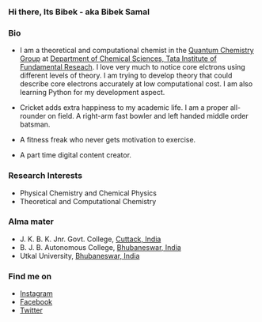 ### Hi there, Its Bibek - aka Bibek Samal

### Bio
- I am a theoretical and computational chemist in the [Quantum Chemistry Group](https://vkvoora.github.io/#overview) at [Department of Chemical Sciences, Tata Institute of Fundamental Reseach](https://www.tifr.res.in/~dcs/). I love very much to notice core elctrons using different levels of theory. I am trying to develop theory that could describe core electrons accurately at low computational cost. I am also learning Python for my development aspect. 
        
 - Cricket adds extra happiness to my academic life. I am a proper all-rounder on field. A right-arm fast bowler and left handed middle order batsman. 
 
 - A fitness freak who never gets motivation to exercise. 
 
 - A part time digital content creator.

### Research Interests
- Physical Chemistry and Chemical Physics 
- Theoretical and Computational Chemistry

### Alma mater
- J. K. B. K. Jnr. Govt. College, [Cuttack, India](https://en.wikipedia.org/wiki/Cuttack)
- B. J. B. Autonomous College, [Bhubaneswar, India](https://en.wikipedia.org/wiki/Bhubaneswar)
- Utkal University, [Bhubaneswar, India](https://en.wikipedia.org/wiki/Bhubaneswar)



### Find me on

  - [Instagram](https://www.instagram.com/the_quasi_guy/)
  - [Facebook](https://www.facebook.com/bibek.samal.90/)
  - [Twitter](https://twitter.com/bibekhapuli)
